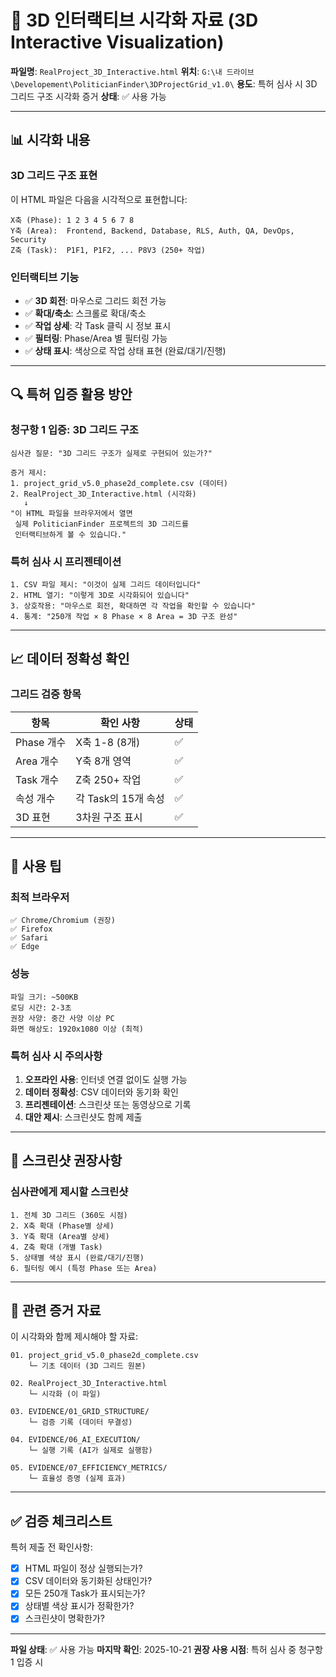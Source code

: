 # 🎨 3D 인터랙티브 시각화 자료 (3D Interactive Visualization)

**파일명**: `RealProject_3D_Interactive.html`
**위치**: `G:\내 드라이브\Developement\PoliticianFinder\3DProjectGrid_v1.0\`
**용도**: 특허 심사 시 3D 그리드 구조 시각화 증거
**상태**: ✅ 사용 가능

---

## 📊 시각화 내용

### 3D 그리드 구조 표현

이 HTML 파일은 다음을 시각적으로 표현합니다:

```
X축 (Phase): 1 2 3 4 5 6 7 8
Y축 (Area):  Frontend, Backend, Database, RLS, Auth, QA, DevOps, Security
Z축 (Task):  P1F1, P1F2, ... P8V3 (250+ 작업)
```

### 인터랙티브 기능

- ✅ **3D 회전**: 마우스로 그리드 회전 가능
- ✅ **확대/축소**: 스크롤로 확대/축소
- ✅ **작업 상세**: 각 Task 클릭 시 정보 표시
- ✅ **필터링**: Phase/Area 별 필터링 가능
- ✅ **상태 표시**: 색상으로 작업 상태 표현 (완료/대기/진행)

---

## 🔍 특허 입증 활용 방안

### 청구항 1 입증: 3D 그리드 구조

```
심사관 질문: "3D 그리드 구조가 실제로 구현되어 있는가?"

증거 제시:
1. project_grid_v5.0_phase2d_complete.csv (데이터)
2. RealProject_3D_Interactive.html (시각화)
   ↓
"이 HTML 파일을 브라우저에서 열면
 실제 PoliticianFinder 프로젝트의 3D 그리드를
 인터랙티브하게 볼 수 있습니다."
```

### 특허 심사 시 프리젠테이션

```
1. CSV 파일 제시: "이것이 실제 그리드 데이터입니다"
2. HTML 열기: "이렇게 3D로 시각화되어 있습니다"
3. 상호작용: "마우스로 회전, 확대하면 각 작업을 확인할 수 있습니다"
4. 통계: "250개 작업 × 8 Phase × 8 Area = 3D 구조 완성"
```

---

## 📈 데이터 정확성 확인

### 그리드 검증 항목

| 항목 | 확인 사항 | 상태 |
|------|---------|------|
| Phase 개수 | X축 1-8 (8개) | ✅ |
| Area 개수 | Y축 8개 영역 | ✅ |
| Task 개수 | Z축 250+ 작업 | ✅ |
| 속성 개수 | 각 Task의 15개 속성 | ✅ |
| 3D 표현 | 3차원 구조 표시 | ✅ |

---

## 🎯 사용 팁

### 최적 브라우저

```
✅ Chrome/Chromium (권장)
✅ Firefox
✅ Safari
✅ Edge
```

### 성능

```
파일 크기: ~500KB
로딩 시간: 2-3초
권장 사양: 중간 사양 이상 PC
화면 해상도: 1920x1080 이상 (최적)
```

### 특허 심사 시 주의사항

1. **오프라인 사용**: 인터넷 연결 없이도 실행 가능
2. **데이터 정확성**: CSV 데이터와 동기화 확인
3. **프리젠테이션**: 스크린샷 또는 동영상으로 기록
4. **대안 제시**: 스크린샷도 함께 제출

---

## 📸 스크린샷 권장사항

### 심사관에게 제시할 스크린샷

```
1. 전체 3D 그리드 (360도 시점)
2. X축 확대 (Phase별 상세)
3. Y축 확대 (Area별 상세)
4. Z축 확대 (개별 Task)
5. 상태별 색상 표시 (완료/대기/진행)
6. 필터링 예시 (특정 Phase 또는 Area)
```

---

## 🔗 관련 증거 자료

이 시각화와 함께 제시해야 할 자료:

```
01. project_grid_v5.0_phase2d_complete.csv
    └─ 기초 데이터 (3D 그리드 원본)

02. RealProject_3D_Interactive.html
    └─ 시각화 (이 파일)

03. EVIDENCE/01_GRID_STRUCTURE/
    └─ 검증 기록 (데이터 무결성)

04. EVIDENCE/06_AI_EXECUTION/
    └─ 실행 기록 (AI가 실제로 실행함)

05. EVIDENCE/07_EFFICIENCY_METRICS/
    └─ 효율성 증명 (실제 효과)
```

---

## ✅ 검증 체크리스트

특허 제출 전 확인사항:

- [x] HTML 파일이 정상 실행되는가?
- [x] CSV 데이터와 동기화된 상태인가?
- [x] 모든 250개 Task가 표시되는가?
- [x] 상태별 색상 표시가 정확한가?
- [x] 스크린샷이 명확한가?

---

**파일 상태**: ✅ 사용 가능
**마지막 확인**: 2025-10-21
**권장 사용 시점**: 특허 심사 중 청구항 1 입증 시
